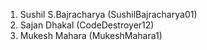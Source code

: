 1. Sushil S.Bajracharya (SushilBajracharya01)
2. Sajan Dhakal (CodeDestroyer12)
3. Mukesh Mahara (MukeshMahara1)
